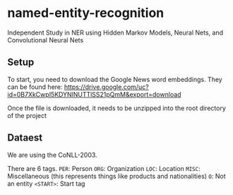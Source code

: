 # named-entity-recognition
Independent Study in NER using Hidden Markov Models, Neural Nets, and Convolutional Neural Nets

## Setup

To start, you need to download the Google News word embeddings. They can be found here: https://drive.google.com/uc?id=0B7XkCwpI5KDYNlNUTTlSS21pQmM&export=download

Once the file is downloaded, it needs to be unzipped into the root directory of the project

## Dataest
We are using the CoNLL-2003.

There are 6 tags.
`PER`: Person
`ORG`: Organization
`LOC`: Location
`MISC`: Miscellaneous (this represents things like products and nationalities)
`O`: Not an entity
`<START>`: Start tag
